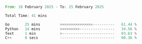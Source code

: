 <!--START_SECTION:waka-->

```rust
From: 18 February 2025 - To: 25 February 2025

Total Time: 41 mins

Go       25 mins         >>>>>>>>>>>>>>>----------   61.44 %
Python   14 mins         >>>>>>>>>----------------   34.56 %
Text     1 min           >------------------------   03.63 %
C++      0 secs          -------------------------   00.36 %
```

<!--END_SECTION:waka-->
